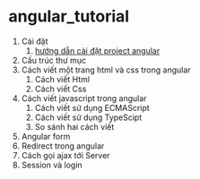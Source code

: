 # angular_tutorial
1. Cài đặt
   1. [hướng dẫn cài đặt project angular](https://github.com/nghiacanhtran/01_angular_tutorial/blob/main/install_tutorial.md)
2. Cấu trúc thư mục
3. Cách viết một trang html và css trong angular  
   1. Cách viết Html
   2. Cách viết Css
4. Cách viết javascript trong angular
   1. Cách viết sử dụng ECMAScript
   2. Cách viết sử dụng TypeScipt
   3. So sánh hai cách viết
5. Angular form
6. Redirect trong angular
7. Cách gọi ajax tới Server
8. Session và login
